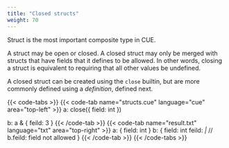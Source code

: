 ```yaml
---
title: "Closed structs"
weight: 70
---
```


Struct is the most important composite type in CUE.

A struct may be open or closed.
A closed struct may only be merged with structs that have fields that
it defines to be allowed.
In other words, closing a struct is equivalent to requiring that all
other values be undefined.

A closed struct can be created using the `close` builtin,
but are more commonly defined using a _definition_, defined next.

{{< code-tabs >}}
{{< code-tab name="structs.cue" language="cue" area="top-left" >}}
a: close({
	field: int
})

b: a & {
	feild: 3
}
{{< /code-tab >}}
{{< code-tab name="result.txt" language="txt" area="top-right" >}}
a: {
    field: int
}
b: {
    field: int
    feild: _|_ // b.feild: field not allowed
}
{{< /code-tab >}}
{{< /code-tabs >}}
